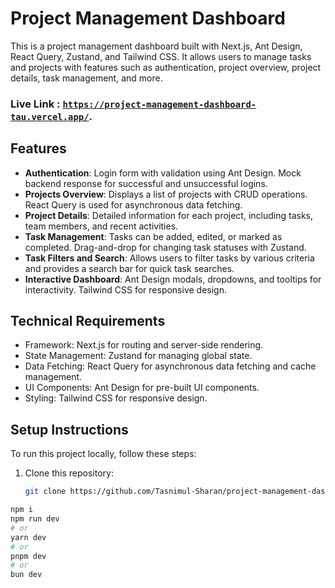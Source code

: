 # Project Management Dashboard

This is a project management dashboard built with Next.js, Ant Design, React Query, Zustand, and Tailwind CSS. It allows users to manage tasks and projects with features such as authentication, project overview, project details, task management, and more.

### Live Link : [`https://project-management-dashboard-tau.vercel.app/`](https://project-management-dashboard-tau.vercel.app/).

## Features
- **Authentication**: Login form with validation using Ant Design. Mock backend response for successful and unsuccessful logins.
- **Projects Overview**: Displays a list of projects with CRUD operations. React Query is used for asynchronous data fetching.
- **Project Details**: Detailed information for each project, including tasks, team members, and recent activities.
- **Task Management**: Tasks can be added, edited, or marked as completed. Drag-and-drop for changing task statuses with Zustand.
- **Task Filters and Search**: Allows users to filter tasks by various criteria and provides a search bar for quick task searches.
- **Interactive Dashboard**: Ant Design modals, dropdowns, and tooltips for interactivity. Tailwind CSS for responsive design.

## Technical Requirements
- Framework: Next.js for routing and server-side rendering.
- State Management: Zustand for managing global state.
- Data Fetching: React Query for asynchronous data fetching and cache management.
- UI Components: Ant Design for pre-built UI components.
- Styling: Tailwind CSS for responsive design.

## Setup Instructions
To run this project locally, follow these steps:

1. Clone this repository:
   ```bash
   git clone https://github.com/Tasnimul-Sharan/project-management-dashboard.git

```bash
npm i
npm run dev
# or
yarn dev
# or
pnpm dev
# or
bun dev
```
